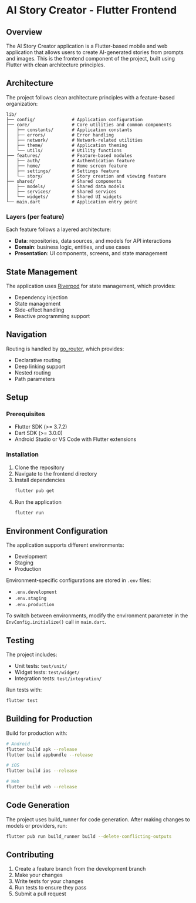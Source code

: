 # AI Story Creator - Flutter Frontend

## Overview
The AI Story Creator application is a Flutter-based mobile and web application that allows users to create AI-generated stories from prompts and images. This is the frontend component of the project, built using Flutter with clean architecture principles.

## Architecture

The project follows clean architecture principles with a feature-based organization:

```
lib/
├── config/              # Application configuration
├── core/                # Core utilities and common components
│   ├── constants/       # Application constants
│   ├── errors/          # Error handling
│   ├── network/         # Network-related utilities
│   ├── theme/           # Application theming
│   └── utils/           # Utility functions
├── features/            # Feature-based modules
│   ├── auth/            # Authentication feature
│   ├── home/            # Home screen feature
│   ├── settings/        # Settings feature
│   └── story/           # Story creation and viewing feature
├── shared/              # Shared components
│   ├── models/          # Shared data models
│   ├── services/        # Shared services
│   └── widgets/         # Shared UI widgets
└── main.dart            # Application entry point
```

### Layers (per feature)
Each feature follows a layered architecture:

- **Data**: repositories, data sources, and models for API interactions
- **Domain**: business logic, entities, and use cases
- **Presentation**: UI components, screens, and state management

## State Management

The application uses [Riverpod](https://riverpod.dev/) for state management, which provides:

- Dependency injection
- State management
- Side-effect handling
- Reactive programming support

## Navigation

Routing is handled by [go_router](https://pub.dev/packages/go_router), which provides:

- Declarative routing
- Deep linking support
- Nested routing
- Path parameters

## Setup

### Prerequisites
- Flutter SDK (>= 3.7.2)
- Dart SDK (>= 3.0.0)
- Android Studio or VS Code with Flutter extensions

### Installation

1. Clone the repository
2. Navigate to the frontend directory
3. Install dependencies
   ```bash
   flutter pub get
   ```
4. Run the application
   ```bash
   flutter run
   ```

## Environment Configuration

The application supports different environments:

- Development
- Staging
- Production

Environment-specific configurations are stored in `.env` files:

- `.env.development`
- `.env.staging`
- `.env.production`

To switch between environments, modify the environment parameter in the `EnvConfig.initialize()` call in `main.dart`.

## Testing

The project includes:

- Unit tests: `test/unit/`
- Widget tests: `test/widget/`
- Integration tests: `test/integration/`

Run tests with:
```bash
flutter test
```

## Building for Production

Build for production with:

```bash
# Android
flutter build apk --release
flutter build appbundle --release

# iOS
flutter build ios --release

# Web
flutter build web --release
```

## Code Generation

The project uses build_runner for code generation. After making changes to models or providers, run:

```bash
flutter pub run build_runner build --delete-conflicting-outputs
```

## Contributing

1. Create a feature branch from the development branch
2. Make your changes
3. Write tests for your changes
4. Run tests to ensure they pass
5. Submit a pull request
